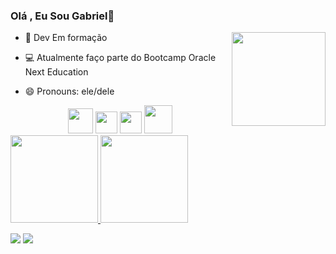 ### Olá , Eu Sou Gabriel👋

<img align="right"  width="150"  src="https://i.pinimg.com/originals/e5/93/ab/e593ab0589d5f1b389e4dfbcce2bce20.gif"/>

- 👤 Dev Em formação

- 💻 Atualmente faço parte do Bootcamp Oracle Next Education

- 😄 Pronouns: ele/dele

<div align="center">
   <img width="40" src="https://cdn.svgporn.com/logos/mysql-icon.svg"/>
   <img width="35" src="https://cdn.svgporn.com/logos/html-5.svg"/>
   <img width="35" src="https://cdn.svgporn.com/logos/css-3.svg"/>
   <img width="45" src="https://cdn.svgporn.com/logos/php.svg"/>
</div>

<div align="left">
  <a href="https://github.com/Gabriel-SantosXD">
   <img height="140em" src="https://github-readme-stats.vercel.app/api?username=Gabriel-SantosXD&show_icons=true&theme=codeSTACKr&include_all_commits=true&count_private=true"/>
   <img height="140em" src="https://github-readme-stats.vercel.app/api/top-langs/?username=Gabriel-SantosXD&layout=compact&theme=codeSTACKr"/> 
</div>
  
<div> 
  </a> 
 
  <a href="mailto:gabrielsantosalvarezmagalhaes@gmail.com"><img src="https://img.shields.io/badge/-Gmail-%23333?style=for-the-badge&logo=gmail&logoColor=white" target="_blank"></a>
  <a href="https://www.linkedin.com/in/gabriel-santos-86360019b/" target="_blank"><img src="https://img.shields.io/badge/-LinkedIn-%230077B5?style=for-the-badge&logo=linkedin&logoColor=white" target="_blank"></a>
  
</div>

